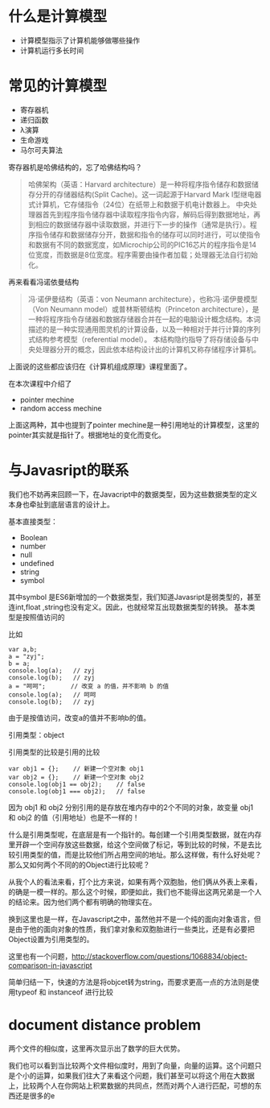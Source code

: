# 什么是计算模型 

* 计算模型指示了计算机能够做哪些操作
* 计算机运行多长时间


# 常见的计算模型

* 寄存器机
* 递归函数
* λ演算
* 生命游戏
* 马尔可夫算法


寄存器机是哈佛结构的，忘了哈佛结构吗？


>哈佛架构（英语：Harvard architecture）是一种将程序指令储存和数据储存分开的存储器结构(Split Cache)。这一词起源于Harvard Mark I型继电器式计算机，它存储指令（24位）在纸带上和数据于机电计数器上。 中央处理器首先到程序指令储存器中读取程序指令内容，解码后得到数据地址，再到相应的数据储存器中读取数据，并进行下一步的操作（通常是执行）。程序指令储存和数据储存分开，数据和指令的储存可以同时进行，可以使指令和数据有不同的数据宽度，如Microchip公司的PIC16芯片的程序指令是14位宽度，而数据是8位宽度。程序需要由操作者加载；处理器无法自行初始化。

再来看看冯诺依曼结构

>冯·诺伊曼结构（英语：von Neumann architecture），也称冯·诺伊曼模型（Von Neumann model）或普林斯顿结构（Princeton architecture），是一种将程序指令存储器和数据存储器合并在一起的电脑设计概念结构。本词描述的是一种实现通用图灵机的计算设备，以及一种相对于并行计算的序列式结构参考模型（referential model）。
本结构隐约指导了将存储设备与中央处理器分开的概念，因此依本结构设计出的计算机又称存储程序计算机。


上面说的这些都应该归在《计算机组成原理》课程里面了。

在本次课程中介绍了

* pointer mechine
* random access mechine

上面这两种，其中也提到了pointer mechine是一种引用地址的计算模型，这里的pointer其实就是指针了。根据地址的变化而变化。

# 与Javasript的联系

我们也不妨再来回顾一下，在Javacript中的数据类型，因为这些数据类型的定义本身也牵扯到底层语言的设计上。

基本直接类型：

* Boolean
* number
* null
* undefined
* string 
* symbol


其中symbol 是ES6新增加的一个数据类型，我们知道Javasript是弱类型的，甚至连int,float ,string也没有定义。因此，也就经常互出现数据类型的转换。
基本类型是按照值访问的

比如

	var a,b;
	a = "zyj";
	b = a;
	console.log(a);   // zyj
	console.log(b);   // zyj
	a = "呵呵";       // 改变 a 的值，并不影响 b 的值
	console.log(a);   // 呵呵
	console.log(b);   // zyj

由于是按值访问，改变a的值并不影响b的值。


引用类型：object

引用类型的比较是引用的比较

	var obj1 = {};    // 新建一个空对象 obj1
	var obj2 = {};    // 新建一个空对象 obj2
	console.log(obj1 == obj2);    // false
	console.log(obj1 === obj2);   // false


因为 obj1 和 obj2 分别引用的是存放在堆内存中的2个不同的对象，故变量 obj1 和 obj2 的值（引用地址）也是不一样的！



什么是引用类型呢，在底层是有一个指针的。每创建一个引用类型数据，就在内存里开辟一个空间存放这些数据，给这个空间做了标记，等到比较的时候，不是去比较引用类型的值，而是比较他们所占用空间的地址。那么这样做，有什么好处呢？
那么又如何两个不同的的Object进行比较呢？

从我个人的看法来看，打个比方来说，如果有两个双胞胎，他们俩从外表上来看，的确是一模一样的。那么这个时候，即便如此，我们也不能得出这两兄弟是一个人的结论来。因为他们两个都有明确的物理实在。

换到这里也是一样，在Javascript之中，虽然他并不是一个纯的面向对象语言，但是由于他的面向对象的性质，我们拿对象和双胞胎进行一些类比，还是有必要把Object设置为引用类型的。



这里也有一个问题，http://stackoverflow.com/questions/1068834/object-comparison-in-javascript

简单归结一下，快速的方法是将objcet转为string，而要求更高一点的方法则是使用typeof 和 instanceof 进行比较



# document distance problem 

两个文件的相似度，这里再次显示出了数学的巨大优势。

我们也可以看到当比较两个文件相似度时，用到了向量，向量的运算。这个问题只是个小的运算，如果我们往大了来看这个问题，我们甚至可以将这个用在大数据上，比较两个人在你网站上积累数据的共同点，然而对两个人进行匹配，可想的东西还是很多的e


